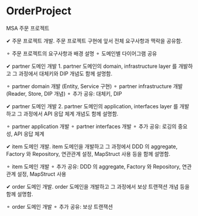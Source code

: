 # OrderProject
MSA  주문 프로젝트

✔ 주문 프로젝트 개발.
주문 프로젝트 구현에 앞서 전체 요구사항과 맥락을 공유함.

⚬ 주문 프로젝트의 요구사항과 배경 설명
⚬ 도메인별 다이어그램 공유


✔ partner 도메인 개발 1.
partner 도메인의 domain, infrastructure layer 를 개발하고 그 과정에서 대체키와 DIP 개념도 함께 설명함.

⚬ partner domain 개발 (Entity, Service 구현)
⚬ partner infrastructure 개발 (Reader, Store, DIP 개념)
⚬ 추가 공유: 대체키, DIP


✔ partner 도메인 개발 2.
partner 도메인의 application, interfaces layer 를 개발하고 그 과정에서 API 응답 체계 개념도 함께 설명함.

⚬ partner application 개발
⚬ partner interfaces 개발
⚬ 추가 공유: 로깅의 중요성, API 응답 체계


✔ item 도메인 개발.
item 도메인을 개발하고 그 과정에서 DDD 의 aggregate, Factory 와 Repository, 연관관계 설정, MapStruct 사용 등을 함께 설명함.

⚬ item 도메인 개발
⚬ 추가 공유: DDD 의 aggregate, Factory 와 Repository, 연관관계 설정, MapStruct 사용


✔ order 도메인 개발.
order 도메인을 개발하고 그 과정에서 보상 트랜잭션 개념 등을 함께 설명함.

⚬ order 도메인 개발
⚬ 추가 공유: 보상 트랜잭션
